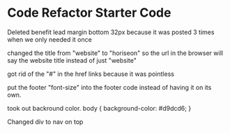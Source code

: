# Code Refactor Starter Code
Deleted benefit lead margin bottom 32px 
because it was posted 3 times when we only needed it once 

changed the title from "website" to "horiseon" so the url in the browser will say the website title instead of just "website" 

got rid of the "#" in the href links because it was pointless 

put the footer "font-size" into the footer code instead of having it on its own. 

took out backround color.
body {
    background-color: #d9dcd6;
}

Changed div to nav on top 
